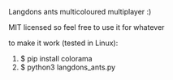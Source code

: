 Langdons ants multicoloured multiplayer :)

MIT licensed so feel free to use it for whatever

to make it work (tested in Linux):
1) $ pip install colorama
2) $ python3 langdons_ants.py

